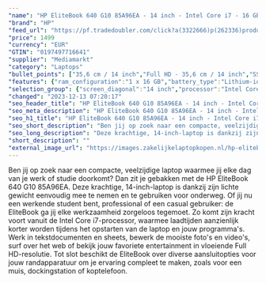 ```yaml
---
"name": "HP EliteBook 640 G10 85A96EA - 14 inch - Intel Core i7 - 16 GB - 512 GB"
"brand": "HP"
"feed_url": "https://pf.tradedoubler.com/click?a(3322666)p(262336)product(50617-1769743)ttid(3)url(https%3A%2F%2Fwww.mediamarkt.nl%2Fnl%2Fproduct%2F_hp-elitebook-640-g10-85a96ea-14-inch-intel-core-i7-16-gb-512-gb-1769743.html%3Futm_source%3Dtradedoubler%26utm_medium%3Daff-comparison%26utm_term%3D1769743)"
"price": 1499
"currency": "EUR"
"GTIN": "0197497716641"
"supplier": "Mediamarkt"
"category": "Laptops"
"bullet_points": ["35,6 cm / 14 inch","Full HD - 35,6 cm / 14 inch","SSD , 512 GB , PCI Express","2x USB 3.2 (Gen 1, Type-A), 1x USB 3.2 (Gen 2, Type-C), 1x RJ-45, 1x HDMI 2.1, 1x Thunderbolt 4, 1x hoofdtelefoon-/microfooncombo","Lithium-ion","32.19 cm x 1.99 cm x 21.39 cm /"]
"features": {"ram_configuration":"1 x 16 GB","battery_type":"Lithium-ion","additional_update_information":"Voor zover op de afbeeldingen apps worden getoond, geldt dat MediaMarkt niet kan garanderen dat de apps tijdens de volledige levensduur van het product goed zullen blijven functioneren. Dit hangt af van het beleid van de fabrikant.","min_duration_supported_software_updates":"2 jaar","product_depth":"21,39 cm","bluetooth":"Ja","panel_type":"IPS (In-Plane Switching)","touchscreen":"Nee","brightness":"400 cd/m²","screen_diagonal_inches":"14 inch","manufacturer_part_number":"85A96EA#ABH","processor_clock_rate":"1.7 GHz","scope_of_delivery":"Laptop, AC-adapter (65 W), handleiding","depth":"21,39 cm","product_height":"1,99 cm","image_quality":"Full HD","memory_speeds":"3200 MHz","integrated_mike":"Ja","speakers":"Ja","convertibility":"Vast scherm","special_features":"Trusted Platform Module (TPM), Password bescherming: BIOSPower onUser, ENERGY STAR, CCC, GS mark","model_year":"2023","shipping_costs":"0.00","screen_type":"Mat scherm","memory_size":"16 GB","product_manufacturer":"HP","battery_capacity":"51 Wh","screen_diagonal_cm_inch":"35,6 cm / 14 inch","number_of_processor_cores":"10","processor_speed_with_turbo":"5.0 GHz","processor_brand":"Intel®","warranty_note":"1 jaar (1-1-0) garantie omvat 1 jaar garantie op onderdelen en arbeidskosten. Geen reparatie onsite. De algemene voorwaarden verschillen per land. Bepaalde beperkingen en uitsluitingen zijn van toepassing.","bluetooth_version":"5.2","delivery_time":"1","hard_disk_1":"SSD , 512 GB , PCI Express","color":"Zilver","image_ratio":"16:9","height":"1,99 cm","product_type":"Laptop","capacity_of_1_hard_disk":"512 GB","type_of_1_hard_disk":"SSD","weight":"1,41 kg","front_camera":"Ja","screen_diagonal_cm":"35,6 cm","product_width":"32,19 cm","connections":"2x USB 3.2 (Gen 1, Type-A), 1x USB 3.2 (Gen 2, Type-C), 1x RJ-45, 1x HDMI 2.1, 1x Thunderbolt 4, 1x hoofdtelefoon-/microfooncombo","resolution":"1920 x 1080","integrated_webcam":"Ja","update_policy":"Onbekend","total_storage_space_in_gb":"512 GB","wlan":"Ja","processor_model":"Core™ i7","processor":"Intel Core i7-1355U","ram_type":"DDR4","short_description":"ELITEBOOK 640 G10 - 85A96EA","product_introduction_date":"2023-05-26","previous_price":"","dimensions_weight":"32.19 cm x 1.99 cm x 21.39 cm /","wlan_standards":"WiFi 6E (802.11AX)","manufacturer_supported_software_updates":"Ja","total_storage_space":"512 GB"}
"selection_group": {"screen_diagonal":"14 inch","processor":"Intel Core i7","changed_price_past_3_days":false,"product_family":"Elitebook"}
"changed": "2023-12-13 07:20:17"
"seo_header_title": "HP EliteBook 640 G10 85A96EA - 14 inch - Intel Core i7 - 16 GB - 512 GB"
"seo_meta_description": "HP EliteBook 640 G10 85A96EA - 14 inch - Intel Core i7 - 16 GB - 512 GB"
"seo_h1_title": "HP EliteBook 640 G10 85A96EA - 14 inch - Intel Core i7 - 16 GB - 512 GB"
"seo_short_description": "Ben jij op zoek naar een compacte, veelzijdige laptop waarmee jij elke dag van je werk of studie doorkomt? Dan zit je gebakken met de HP EliteBook 640 G10 85A96EA."
"seo_long_description": "Deze krachtige, 14-inch-laptop is dankzij zijn lichte gewicht eenvoudig mee te nemen en te gebruiken voor onderweg. Of jij nu een werkende student bent, professional of een casual gebruiker: de EliteBook ga jij elke werkzaamheid zorgeloos tegemoet. Zo komt zijn kracht voort vanuit de Intel Core i7-processor, waarmee laadtijden aanzienlijk korter worden tijdens het opstarten van de laptop en jouw programma's. Werk in tekstdocumenten en sheets, bewerk de mooiste foto's en video's, surf over het web of bekijk jouw favoriete entertainment in vloeiende Full HD-resolutie. Tot slot beschikt de EliteBook over diverse aansluitopties voor jouw randapparatuur om je ervaring compleet te maken, zoals voor een muis, dockingstation of koptelefoon."
"short_description": ""
"external_image_url": "https://images.zakelijkelaptopkopen.nl/hp-elitebook-640-g10-85a96ea-14-inch-intel-core-i7-16-gb-512-gb-1769743.webp"
---
```


Ben jij op zoek naar een compacte, veelzijdige laptop waarmee jij elke dag van je werk of studie doorkomt? Dan zit je gebakken met de HP EliteBook 640 G10 85A96EA. Deze krachtige, 14-inch-laptop is dankzij zijn lichte gewicht eenvoudig mee te nemen en te gebruiken voor onderweg. Of jij nu een werkende student bent, professional of een casual gebruiker: de EliteBook ga jij elke werkzaamheid zorgeloos tegemoet. Zo komt zijn kracht voort vanuit de Intel Core i7-processor, waarmee laadtijden aanzienlijk korter worden tijdens het opstarten van de laptop en jouw programma's. Werk in tekstdocumenten en sheets, bewerk de mooiste foto's en video's, surf over het web of bekijk jouw favoriete entertainment in vloeiende Full HD-resolutie. Tot slot beschikt de EliteBook over diverse aansluitopties voor jouw randapparatuur om je ervaring compleet te maken, zoals voor een muis, dockingstation of koptelefoon.
